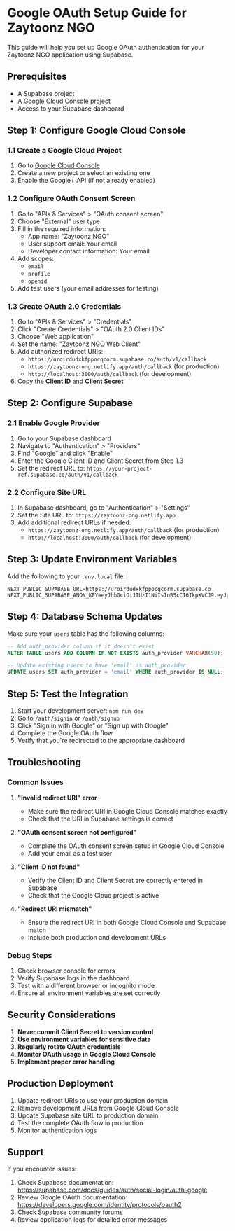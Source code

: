 # Google OAuth Setup Guide for Zaytoonz NGO

This guide will help you set up Google OAuth authentication for your Zaytoonz NGO application using Supabase.

## Prerequisites

- A Supabase project
- A Google Cloud Console project
- Access to your Supabase dashboard

## Step 1: Configure Google Cloud Console

### 1.1 Create a Google Cloud Project
1. Go to [Google Cloud Console](https://console.cloud.google.com/)
2. Create a new project or select an existing one
3. Enable the Google+ API (if not already enabled)

### 1.2 Configure OAuth Consent Screen
1. Go to "APIs & Services" > "OAuth consent screen"
2. Choose "External" user type
3. Fill in the required information:
   - App name: "Zaytoonz NGO"
   - User support email: Your email
   - Developer contact information: Your email
4. Add scopes:
   - `email`
   - `profile`
   - `openid`
5. Add test users (your email addresses for testing)

### 1.3 Create OAuth 2.0 Credentials
1. Go to "APIs & Services" > "Credentials"
2. Click "Create Credentials" > "OAuth 2.0 Client IDs"
3. Choose "Web application"
4. Set the name: "Zaytoonz NGO Web Client"
5. Add authorized redirect URIs:
   - `https://uroirdudxkfppocqcorm.supabase.co/auth/v1/callback`
   - `https://zaytoonz-ong.netlify.app/auth/callback` (for production)
   - `http://localhost:3000/auth/callback` (for development)
6. Copy the **Client ID** and **Client Secret**

## Step 2: Configure Supabase

### 2.1 Enable Google Provider
1. Go to your Supabase dashboard
2. Navigate to "Authentication" > "Providers"
3. Find "Google" and click "Enable"
4. Enter the Google Client ID and Client Secret from Step 1.3
5. Set the redirect URL to: `https://your-project-ref.supabase.co/auth/v1/callback`

### 2.2 Configure Site URL
1. In Supabase dashboard, go to "Authentication" > "Settings"
2. Set the Site URL to: `https://zaytoonz-ong.netlify.app`
3. Add additional redirect URLs if needed:
   - `https://zaytoonz-ong.netlify.app/auth/callback` (for production)
   - `http://localhost:3000/auth/callback` (for development)

## Step 3: Update Environment Variables

Add the following to your `.env.local` file:

```env
NEXT_PUBLIC_SUPABASE_URL=https://uroirdudxkfppocqcorm.supabase.co
NEXT_PUBLIC_SUPABASE_ANON_KEY=eyJhbGciOiJIUzI1NiIsInR5cCI6IkpXVCJ9.eyJpc3MiOiJzdXBhYmFzZSIsInJlZiI6InVyb2lyZHVkeGtmcHBvY3Fjb3JtIiwicm9sZSI6ImFub24iLCJpYXQiOjE3NDU3MDA4MzMsImV4cCI6MjA2MTI3NjgzM30.6sFQhGrngaFTnsDS7EqjUI2F86iKefTfCn_M1BitcPM
```

## Step 4: Database Schema Updates

Make sure your `users` table has the following columns:

```sql
-- Add auth_provider column if it doesn't exist
ALTER TABLE users ADD COLUMN IF NOT EXISTS auth_provider VARCHAR(50);

-- Update existing users to have 'email' as auth_provider
UPDATE users SET auth_provider = 'email' WHERE auth_provider IS NULL;
```

## Step 5: Test the Integration

1. Start your development server: `npm run dev`
2. Go to `/auth/signin` or `/auth/signup`
3. Click "Sign in with Google" or "Sign up with Google"
4. Complete the Google OAuth flow
5. Verify that you're redirected to the appropriate dashboard

## Troubleshooting

### Common Issues

1. **"Invalid redirect URI" error**
   - Make sure the redirect URI in Google Cloud Console matches exactly
   - Check that the URI in Supabase settings is correct

2. **"OAuth consent screen not configured"**
   - Complete the OAuth consent screen setup in Google Cloud Console
   - Add your email as a test user

3. **"Client ID not found"**
   - Verify the Client ID and Client Secret are correctly entered in Supabase
   - Check that the Google Cloud project is active

4. **"Redirect URI mismatch"**
   - Ensure the redirect URI in both Google Cloud Console and Supabase match
   - Include both production and development URLs

### Debug Steps

1. Check browser console for errors
2. Verify Supabase logs in the dashboard
3. Test with a different browser or incognito mode
4. Ensure all environment variables are set correctly

## Security Considerations

1. **Never commit Client Secret to version control**
2. **Use environment variables for sensitive data**
3. **Regularly rotate OAuth credentials**
4. **Monitor OAuth usage in Google Cloud Console**
5. **Implement proper error handling**

## Production Deployment

1. Update redirect URIs to use your production domain
2. Remove development URLs from Google Cloud Console
3. Update Supabase site URL to production domain
4. Test the complete OAuth flow in production
5. Monitor authentication logs

## Support

If you encounter issues:
1. Check Supabase documentation: https://supabase.com/docs/guides/auth/social-login/auth-google
2. Review Google OAuth documentation: https://developers.google.com/identity/protocols/oauth2
3. Check Supabase community forums
4. Review application logs for detailed error messages
